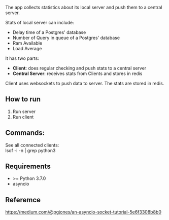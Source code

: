 The app collects statistics about its local server and push them to a central server.

Stats of local server can include:
- Delay time of a Postgres' database
- Number of Query in queue of a Postgres' database
- Ram Available
- Load Average


It has two parts:
- **Client**: does regular checking and push stats to a central server
- **Central Server**: receives stats from Clients and stores in redis

Client uses websockets to push data to server.
The stats are stored in redis.


## How to run
1. Run server
2. Run client

## Commands:
See all connected clients:\
lsof -i -n | grep python3

## Requirements
- \>= Python 3.7.0
- asyncio

## Referemce
https://medium.com/@pgjones/an-asyncio-socket-tutorial-5e6f3308b8b0
